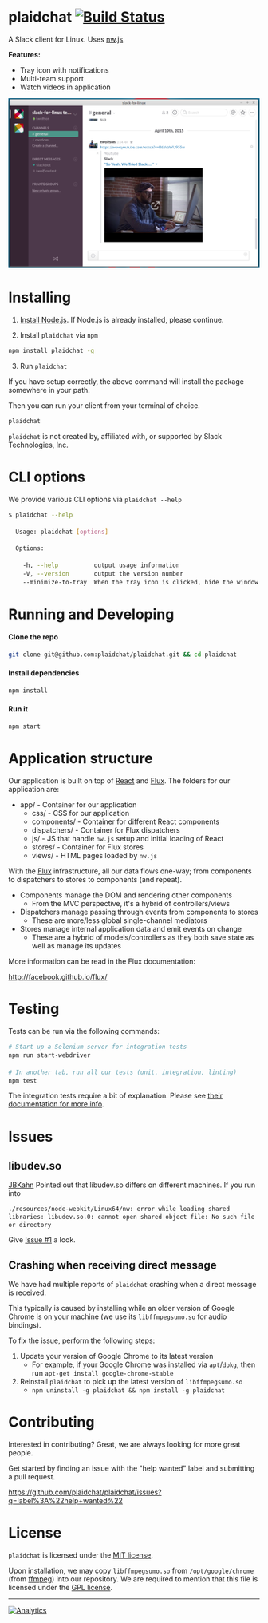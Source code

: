 plaidchat [![Build Status](https://travis-ci.org/plaidchat/plaidchat.svg?branch=master)](https://travis-ci.org/plaidchat/plaidchat)
=============

A Slack client for Linux. Uses [nw.js][].

**Features:**

- Tray icon with notifications
- Multi-team support
- Watch videos in application

![Screenshot](docs/screenshot.png)

[nw.js]: https://github.com/nwjs/nw.js

Installing
==========

1) [Install Node.js](http://nodejs.org/download/). If Node.js is already installed, please continue.

2) Install `plaidchat` via `npm`

```bash
npm install plaidchat -g
```

3) Run `plaidchat`

If you have setup correctly, the above command will install the package
somewhere in your path.

Then you can run your client from your terminal of choice.

```bash
plaidchat
```

`plaidchat` is not created by, affiliated with, or supported by Slack Technologies, Inc.

CLI options
===========
We provide various CLI options via `plaidchat --help`

```bash
$ plaidchat --help

  Usage: plaidchat [options]

  Options:

    -h, --help          output usage information
    -V, --version       output the version number
    --minimize-to-tray  When the tray icon is clicked, hide the window rather than minimize

```

Running and Developing
======================

#### Clone the repo

```bash
git clone git@github.com:plaidchat/plaidchat.git && cd plaidchat
```

#### Install dependencies

```bash
npm install
```

#### Run it

```bash
npm start
```

Application structure
=====================
Our application is built on top of [React][] and [Flux][]. The folders for our application are:

- app/ - Container for our application
    - css/ - CSS for our application
    - components/ - Container for different React components
    - dispatchers/ - Container for Flux dispatchers
    - js/ - JS that handle `nw.js` setup and initial loading of React
    - stores/ - Container for Flux stores
    - views/ - HTML pages loaded by `nw.js`

[React]: https://github.com/facebook/react
[Flux]: http://github.com/facebook/flux

With the [Flux][] infrastructure, all our data flows one-way; from components to dispatchers to stores to components (and repeat).

- Components manage the DOM and rendering other components
    - From the MVC perspective, it's a hybrid of controllers/views
- Dispatchers manage passing through events from components to stores
    - These are more/less global single-channel mediators
- Stores manage internal application data and emit events on change
    - These are a hybrid of models/controllers as they both save state as well as manage its updates

More information can be read in the Flux documentation:

<http://facebook.github.io/flux/>

Testing
=======
Tests can be run via the following commands:

```bash
# Start up a Selenium server for integration tests
npm run start-webdriver

# In another tab, run all our tests (unit, integration, linting)
npm test
```

The integration tests require a bit of explanation. Please see [their documentation for more info][integration-tests-docs].

[integration-tests-docs]: test/integration-tests/README.md

Issues
======
libudev.so
----------
[JBKahn](https://github.com/JBKahn) Pointed out that libudev.so differs on different
machines. If you run into

```
./resources/node-webkit/Linux64/nw: error while loading shared libraries: libudev.so.0: cannot open shared object file: No such file or directory
```

Give [Issue #1](https://github.com/plaidchat/plaidchat/issues/1) a look.

Crashing when receiving direct message
--------------------------------------
We have had multiple reports of `plaidchat` crashing when a direct message is received.

This typically is caused by installing while an older version of Google Chrome is on your machine (we use its `libffmpegsumo.so` for audio bindings).

To fix the issue, perform the following steps:

1. Update your version of Google Chrome to its latest version
    - For example, if your Google Chrome was installed via `apt`/`dpkg`, then run `apt-get install google-chrome-stable`
2. Reinstall `plaidchat` to pick up the latest version of `libffmpegsumo.so`
    - `npm uninstall -g plaidchat && npm install -g plaidchat`

Contributing
============
Interested in contributing? Great, we are always looking for more great people.

Get started by finding an issue with the "help wanted" label and submitting a pull request.

https://github.com/plaidchat/plaidchat/issues?q=label%3A%22help+wanted%22

License
=======
`plaidchat` is licensed under the [MIT license][].

Upon installation, we may copy `libffmpegsumo.so` from `/opt/google/chrome` (from [ffmpeg][]) into our repository. We are required to mention that this file is licensed under the [GPL license][ffmpeg-license].

[MIT License]: LICENSE
[ffmpeg]: http://ffmpeg.org/
[ffmpeg-license]: docs/ffmpeg-license.txt

------------

[![Analytics](https://ga-beacon.appspot.com/UA-63524506-1/slack-for-linux/read-me)](https://github.com/igrigorik/ga-beacon)
